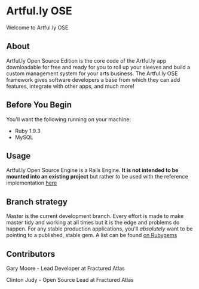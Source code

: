 # Artful.ly OSE

Welcome to Artful.ly OSE

## About

Artful.ly Open Source Edition is the core code of the Artful.ly app downloadable for free and ready for you to roll up your sleeves and build a custom management system for your arts business. The Artful.ly OSE framework gives software developers a base from which they can add features, integrate with other apps, and much more!

## Before You Begin

You'll want the following running on your machine:

- Ruby 1.9.3
- MySQL 

## Usage

Artful.ly Open Source Engine is a Rails Engine.  **It is not intended to be mounted into an existing project** but rather to be used with the reference implementation [here](http://www.github.com/fracturedatlas/artfully_app)

## Branch strategy

Master is the current development branch.  Every effort is made to make master tidy and working at all times but it is the edge and problems do happen.  For any stable production applications, you'll *absolutely* want to be pointing to a published, stable gem.  A list can be found [on Rubygems](https://rubygems.org/gems/artfully_ose)

## Contributors

Gary Moore - Lead Developer at Fractured Atlas

Clinton Judy - Open Source Lead at Fractured Atlas
